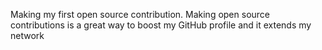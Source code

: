 Making my first open source contribution. Making open source contributions is a great way to boost my GitHub profile and it extends my network